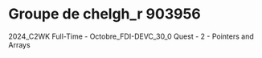 # Groupe de chelgh_r 903956

2024_C2WK Full-Time - Octobre_FDI-DEVC_30_0 Quest - 2 - Pointers and Arrays